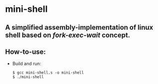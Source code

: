 # mini-shell

## A simplified assembly-implementation of linux shell based on *fork-exec-wait* concept.

## How-to-use:

  * Build and run:
  
    ```
    $ gcc mini-shell.s -o mini-shell
    $ ./mini-shell
    ```

